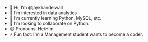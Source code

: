 - 👋 Hi, I’m @jaykhandelwall
- 👀 I’m interested in data analytics
- 🌱 I’m currently learning Python, MySQL, etc.
- 💞️ I’m looking to collaborate on Python.
- 😄 Pronouns: He/Him
- ⚡ Fun fact: I'm a Management student wants to become a coder.

<!---
jaykhandelwall/jaykhandelwall is a ✨ special ✨ repository because its `README.md` (this file) appears on your GitHub profile.
You can click the Preview link to take a look at your changes.
--->
